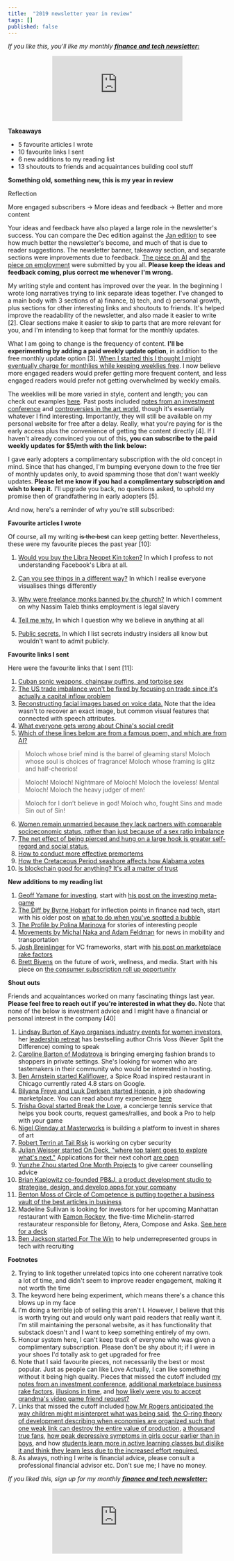 ```yaml
---
title:  "2019 newsletter year in review"  
tags: []
published: false
---
```


*If you like this, you'll like my monthly* ***[finance and tech newsletter:](https://avoidboringpeople.substack.com/ "ABP")***

<style>
      .iframe-container {
        overflow: hidden;        
        padding-top: 50%; <!-- Calculated from the aspect ration of the content (in case of 16:9 it is 9/16= 0.5625) -->
        position: relative;
      }
      .iframe-container iframe { 
         border: 0;
         height: 100%; <!-- Finally, width and height are set to 100% so the iframe takes up 100% of the containers space. -->
         left: 0;
         position: absolute;
         top: 0;
         width: 100%;
         display: block;
         margin: 0 auto; <!-- center image -->
      }
      <!-- 4x3 Aspect Ratio -->
      .iframe-container-4x3 {
        padding-top: 75%;
      }
</style> 

<div class="iframe-container-4x3">
  <p align="center"><iframe src="https://avoidboringpeople.substack.com/embed" frameborder="0" scrolling="no"> </iframe></p>
</div>

**Takeaways**

- 5 favourite articles I wrote 
- 10 favourite links I sent
- 6 new additions to my reading list
- 13 shoutouts to friends and acquaintances building cool stuff

**Something old, something new, this is my year in review**

Reflection

More engaged subscribers -> More ideas and feedback -> Better and more content



Your ideas and feedback have also played a large role in the newsletter's success. You can compare the Dec edition against the [Jan edition](https://avoidboringpeople.substack.com/p/bet-against-self-control-and-sonic?r=1b9e6&utm_campaign=post&utm_medium=web&utm_source=copy "Jan") to see how much better the newsletter's become, and much of that is due to reader suggestions. The newsletter banner, takeaway section, and separate sections were improvements due to feedback. [The piece on AI](https://avoidboringpeople.substack.com/p/coming-soon?r=1b9e6&utm_campaign=post&utm_medium=web&utm_source=copy "AI") and [the piece on employment](https://avoidboringpeople.substack.com/p/why-were-freelance-monks-banned-by?r=1b9e6&utm_campaign=post&utm_medium=web&utm_source=copy "Taleb") were submitted by you all. **Please keep the ideas and feedback coming, plus correct me whenever I'm wrong.**

My writing style and content has improved over the year. In the beginning I wrote long narratives trying to link separate ideas together. I've changed to a main body with 3 sections of a) finance, b) tech, and c) personal growth, plus sections for other interesting links and shoutouts to friends. It's helped improve the readability of the newsletter, and also made it easier to write \[2\]. Clear sections make it easier to skip to parts that are more relevant for you, and I'm intending to keep that format for the monthly updates.

What I am going to change is the frequency of content. **I'll be experimenting by adding a paid weekly update option**, in addition to the free monthly update option \[3\]. [When I started this I thought I might eventually charge for monthlies while keeping weeklies free](https://avoidboringpeople.substack.com/about?utm_source=menu-dropdown "original"). I now believe more engaged readers would prefer getting more frequent content, and less engaged readers would prefer not getting overwhelmed by weekly emails. 

The weeklies will be more varied in style, content and length; you can check out examples [here](https://www.leonlinsx.com/year-archive/#2019 "Archive"). Past posts included [notes from an investment conference](https://www.leonlinsx.com/punch-card-2019/ "Punch") and [controversies in the art world](https://www.leonlinsx.com/tims-vermeer/ "Vermeer"), though it's essentially whatever I find interesting. Importantly, they will still be available on my personal website for free after a delay. Really, what you're paying for is the early access plus the convenience of getting the content directly \[4\]. If I haven't already convinced you out of this, **you can subscribe to the paid weekly updates for $5/mth with the link below:**

I gave early adopters a complimentary subscription with the old concept in mind. Since that has changed, I'm bumping everyone down to the free tier of monthly updates only, to avoid spamming those that don't want weekly updates. **Please let me know if you had a complimentary subscription and wish to keep it.** I'll upgrade you back, no questions asked, to uphold my promise then of grandfathering in early adopters \[5\].

And now, here's a reminder of why you're still subscribed:

**Favourite articles I wrote**

Of course, all my writing ~~is the best~~ can keep getting better. Nevertheless, these were my favourite pieces the past year \[10\]:

1. [Would you buy the Libra Neopet Kin token?](https://avoidboringpeople.substack.com/p/would-you-buy-the-libra-neopet-kin?r=1b9e6&utm_campaign=post&utm_medium=web&utm_source=copy "Libra") In which I profess to not understanding Facebook's Libra at all.

2. [Can you see things in a different way?](https://avoidboringpeople.substack.com/p/can-you-see-things-in-a-different?r=1b9e6&utm_campaign=post&utm_medium=web&utm_source=copy "Visualise") In which I realise everyone visualises things differently

3. [Why were freelance monks banned by the church?](https://avoidboringpeople.substack.com/p/why-were-freelance-monks-banned-by?r=1b9e6&utm_campaign=post&utm_medium=web&utm_source=copy "employment") In which I comment on why Nassim Taleb thinks employment is legal slavery

4. [Tell me why.](https://www.leonlinsx.com/tell-me-why/ "Tell") In which I question why we believe in anything at all

5. [Public secrets.](https://www.leonlinsx.com/public-secrets/ "Public") In which I list secrets industry insiders all know but wouldn't want to admit publicly.

**Favourite links I sent**

Here were the favourite links that I sent \[11\]:

1. [Cuban sonic weapons, chainsaw puffins, and tortoise sex](https://www.theatlantic.com/science/archive/2019/01/sound-haunted-diplomats-cuba-crickets/579637/)
2. [The US trade imbalance won't be fixed by focusing on trade since it's actually a capital inflow problem](https://carnegieendowment.org/chinafinancialmarkets/79641 "Trade")
3. [Reconstructing facial images based on voice data.](https://arxiv.org/pdf/1905.09773.pdf "facial image") Note that the idea wasn't to recover an exact image, but common visual features that connected with speech attributes.
4. [What everyone gets wrong about China's social credit](https://www.chinalawtranslate.com/en/social-credit-articles/ "China Law Translate")
5. [Which of these lines below are from a famous poem, and which are from AI?](https://slatestarcodex.com/2019/02/19/gpt-2-as-step-toward-general-intelligence/ "moloch")

  > Moloch whose brief mind is the barrel of gleaming stars! Moloch whose soul is choices of fragrance! Moloch whose framing is glitz and half-cheerios!

  > Moloch! Moloch! Nightmare of Moloch! Moloch the loveless! Mental Moloch! Moloch the heavy judger of men!

  > Moloch for I don’t believe in god! Moloch who, fought Sins and made Sin out of Sin!
6. [Women remain unmarried because they lack partners with comparable socioeconomic status,  rather than just because of a sex ratio imbalance]("https://onlinelibrary.wiley.com/doi/full/10.1111/jomf.12603")
7. [The net effect of being pierced and hung on a large hook is greater self-regard and social status.](https://marginalrevolution.com/marginalrevolution/2019/09/do-extreme-rituals-have-functional-benefits.html "Rituals")
8. [How to conduct more effective premortems](https://capitalallocatorspodcast.com/wp-content/uploads/Klein-Sonkin-and-Johnson-2019-The-Misuse-of-Premortems-on-Wall-Street.pdf "Premortem")
9. [How the Cretaceous Period seashore affects how Alabama votes](https://www.reddit.com/r/MapPorn/comments/blwlig/the_cretaceous_period_145_to_66_million_years_ago/ "Reddit")
10. [Is blockchain good for anything? It's all a matter of trust](https://www.schneier.com/blog/archives/2019/02/blockchain_and_.html "blockchain")

**New additions to my reading list**

1. [Geoff Yamane for investing](https://geoff-yamane.com/about "Geoff"), start with [his post on the investing meta-game](https://geoff-yamane.com/blog/2019/2/28/the-investing-meta-game "Investing")
2. [The Diff by Byrne Hobart](https://diff.substack.com/) for inflection points in finance nad tech, start with his older post on [what to do when you've spotted a bubble](https://marker.medium.com/so-youve-spotted-a-bubble-3f2fa5cf49a9 "Bubble") 
3. [The Profile by 
Polina Marinova](https://theprofile.substack.com/) for stories of interesting people
4. [Movements by Michal Naka and Adam Feldman](https://movements.substack.com/ "Movements") for news in mobility and transportation
5. [Josh Breinlinger](https://acrowdedspace.com/ "Josh") for VC frameworks, start with [his post on marketplace rake factors](https://acrowdedspace.com/post/172383900012/marketplace-rake-factors "rake")
6. [Brett Bivens](https://venturedesktop.substack.com/ "Venture Desktop") on the future of work, wellness, and media. Start with his piece on [the consumer subscription roll up opportunity](https://venturedesktop.substack.com/p/the-consumer-subscription-roll-up "Consumer")

**Shout outs**

Friends and acquaintances worked on many fascinating things last year. **Please feel free to reach out if you're interested in what they do.** Note that none of the below is investment advice and I might have a financial or personal interest in the company \[40\]

1. [Lindsay Burton of Kayo organises industry events for women investors]( https://kayoconferenceseries.com/ "Kayo"), her [leadership retreat](https://kayoconferenceseries.com/events/executive-leadership-retreat/ "leadership") has bestselling author Chris Voss (Never Split the Difference) coming to speak
2. [Caroline Barton of Modatrova](https://www.instagram.com/modatrova/ "Modatrova") is bringing emerging fashion brands to shoppers in private settings. She's looking for women who are tastemakers in their community who would be interested in hosting.
3. [Ben Arnstein started Kaliflower](https://www.eatkaliflower.com/ "Kaliflower"), a Spice Road inspired restaurant in Chicago currently rated 4.8 stars on Google.
4. [Bilyana Freye and Luuk Derksen started Hoppin](https://gohoppin.com/ "Hoppin"), a job shadowing marketplace. You can read about my experience [here](https://www.leonlinsx.com/hoppin/ "Hoppin review")
5. [Trisha Goyal started Break the Love](https://www.breakthelove.com/ "BTL"), a concierge tennis service that helps you book courts, request games/rallies, and book a Pro to help with your game
6. [Nigel Glenday at Masterworks](https://www.masterworks.io/ "Masterworks") is building a platform to invest in shares of art
7. [Robert Terrin at Tail Risk](https://www.tailrisk.com/ "Tail Risk") is working on cyber security
8. [Julian Weisser started On Deck, "where top talent goes to explore what's next."](https://www.beondeck.com/ "On Deck") Applications for their next cohort [are open](https://www.beondeck.com/apply "Apply")
9. [Yunzhe Zhou started One Month Projects](https://onemonthprojects.com/ "One month") to give career counselling advice
10. [Brian Kaplowitz co-founded PB&J, a product development studio to strategise, design, and develop apps for your company](https://drive.google.com/file/d/0BySSPF0N9WyNYWFzNklZUm1oOTltbTNoa2RBOXpvR1I4VG5r/view?usp=sharing "PBJ")
11. [Benton Moss of Circle of Competence is putting together a business vault of the best articles in business](https://www.circleofcompetence.co/single-post/2019/11/24/Circle-of-Competence-Issue-87 "Business Vault")
12. Madeline Sullivan is looking for investors for her upcoming Manhattan restaurant with [Eamon Rockey](http://www.eamonrockey.com/ "Eamon"), the five-time Michelin-starred restaurateur responsible for Betony, Atera, Compose and Aska. [See here for a deck](https://docsend.com/view/tzjn6w4 "Beton")
13. [Ben Jackson started For The Win](https://ftw.nyc/about/ "FTW") to help underrepresented groups in tech with recruiting

**Footnotes**

2. Trying to link together unrelated topics into one coherent narrative took a lot of time, and didn't seem to improve reader engagement, making it not worth the time
3. The keyword here being experiment, which means there's a chance this blows up in my face
4. I'm doing a terrible job of selling this aren't I. However, I believe that this is worth trying out and would only want paid readers that really want it. I'm still maintaining the personal website, as it has functionality that substack doesn't and I want to keep something entirely of my own.
5. Honour system here, I can't keep track of everyone who was given a complimentary subscription. Please don't be shy about it; if I were in your shoes I'd totally ask to get upgraded for free
10. Note that I said favourite pieces, not necessarily the best or most popular. Just as people can like Love Actually, I can like something without it being high quality. Pieces that missed the cutoff included [my notes from an investment conference](https://www.leonlinsx.com/punch-card-2019/ "Punch Card"), [additional marketplace business rake factors](https://www.leonlinsx.com/additional-marketplace-rake-factors/ "Rake"), [illusions in time](https://www.leonlinsx.com/temporal-illusions/ "temporal"), and [how likely were you to accept grandma's video game friend request?](https://avoidboringpeople.substack.com/p/how-likely-would-you-accept-grandmas?r=1b9e6&utm_campaign=post&utm_medium=web&utm_source=copy "Video games")
11. Links that missed the cutoff included [how Mr Rogers anticipated the way children might misinterpret what was being said](https://www.theatlantic.com/family/archive/2018/06/mr-rogers-neighborhood-talking-to-kids/562352/ "Rogers"), [the O-ring theory of development describing when economies are organized such that one weak link can destroy the entire value of production](https://www.youtube.com/watch?v=CKkOmIW9bjg "O ring"), [a thousand true fans](https://kk.org/thetechnium/1000-true-fans/ "thousand"), [how peak depressive symptoms in girls occur earlier than in boys](https://link.springer.com/article/10.1007/s10964-018-0976-5 "girls depression"), and how [students learn more in active learning classes but dislike it and think they learn less due to the increased effort required.](https://www.pnas.org/content/116/39/19251 "learning")
40. As always, nothing I write is financial advice, please consult a professional financial advisor etc. Don't sue me; I have no money. 


*If you liked this, sign up for my monthly* ***[finance and tech newsletter:](https://avoidboringpeople.substack.com/ "ABP")***

<div class="iframe-container-4x3">
  <p align="center"><iframe src="https://avoidboringpeople.substack.com/embed" frameborder="0" scrolling="no"> </iframe></p>
</div>

